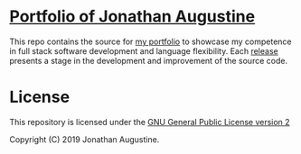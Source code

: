 # [Portfolio of Jonathan Augustine](https://jonoaugustine.com)

This repo contains the source for 
[my portfolio](https://jonoaugustine.github.io/portfolio/) to showcase my
competence in full stack software development and language flexibility.
Each [release](https://github.com/JonoAugustine/portfolio/releases/tag/0.1.0)
presents a stage in the development and improvement of the source code.

# License

This repository is licensed under the 
[GNU General Public License version 2](https://opensource.org/licenses/GPL-2.0)

Copyright (C) 2019 Jonathan Augustine.
